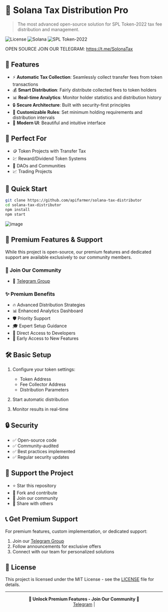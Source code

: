 # 🚀 Solana Tax Distribution Pro

> The most advanced open-source solution for SPL Token-2022 tax fee distribution and management.

![License](https://img.shields.io/badge/license-MIT-blue.svg)
![Solana](https://img.shields.io/badge/Solana-Compatible-purple.svg)
![SPL Token-2022](https://img.shields.io/badge/SPL%20Token--2022-Ready-green.svg)

OPEN SOURCE JOIN OUR TELEGRAM: https://t.me/SolonaTax

## 🌟 Features

- ⚡️ **Automatic Tax Collection**: Seamlessly collect transfer fees from token transactions
- 💰 **Smart Distribution**: Fairly distribute collected fees to token holders
- 📊 **Real-time Analytics**: Monitor holder statistics and distribution history
- 🔒 **Secure Architecture**: Built with security-first principles
- 🎯 **Customizable Rules**: Set minimum holding requirements and distribution intervals
- 📱 **Modern UI**: Beautiful and intuitive interface

## 🎯 Perfect For

- 🪙 Token Projects with Transfer Tax
- 💹 Reward/Dividend Token Systems
- 🏢 DAOs and Communities
- 📈 Trading Projects

## 🚀 Quick Start

```bash
git clone https://github.com/apifarmer/solana-tax-distributor
cd solana-tax-distributor
npm install
npm start
```

![image](https://github.com/user-attachments/assets/1bed25ee-f256-4caa-a4b3-d10dece0e4a8)


## 💎 Premium Features & Support

While this project is open-source, our premium features and dedicated support are available exclusively to our community members.

### 🌟 Join Our Community

- 💬 [Telegram Group](https://t.me/SolonaTax)


### ✨ Premium Benefits

- 🔥 Advanced Distribution Strategies
- 📊 Enhanced Analytics Dashboard
- 🛡️ Priority Support
- 🎓 Expert Setup Guidance
- 🤝 Direct Access to Developers
- 🚀 Early Access to New Features

## 🛠️ Basic Setup

1. Configure your token settings:
   - Token Address
   - Fee Collector Address
   - Distribution Parameters

2. Start automatic distribution
3. Monitor results in real-time

## 🔒 Security

- ✅ Open-source code
- ✅ Community-audited
- ✅ Best practices implemented
- ✅ Regular security updates

## 🤝 Support the Project

- ⭐️ Star this repository
- 🔄 Fork and contribute
- 💬 Join our community
- 🎯 Share with others

## 📞 Get Premium Support

For premium features, custom implementation, or dedicated support:

1. Join our [Telegram Group]((https://t.me/SolonaTax))
2. Follow announcements for exclusive offers
3. Connect with our team for personalized solutions

## 📜 License

This project is licensed under the MIT License - see the [LICENSE](LICENSE) file for details.

---

<p align="center">
  <b>🌟 Unlock Premium Features - Join Our Community 🌟</b><br>
  <a href="https://t.me/SolonaTax">Telegram</a> |
 
</p> 
